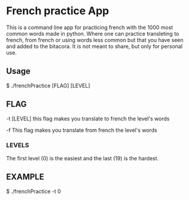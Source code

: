 # French practice App

This is a command line app for practicing french with
the 1000 most common words made in python. Where one
can practice transleting to french, from french or using
words less common but that you have seen and added
to the bitacora. It is not meant to share, but only
for personal use.

## Usage

$ ./frenchPractice [FLAG] [LEVEL]

## FLAG

-t [LEVEL] this flag makes you translate to french the level's words

-f This flag makes you translate from french the level's words

### LEVELS

The first level (0) is the easiest and the last (19)
is the hardest.

## EXAMPLE

$ ./frenchPractice -t 0
